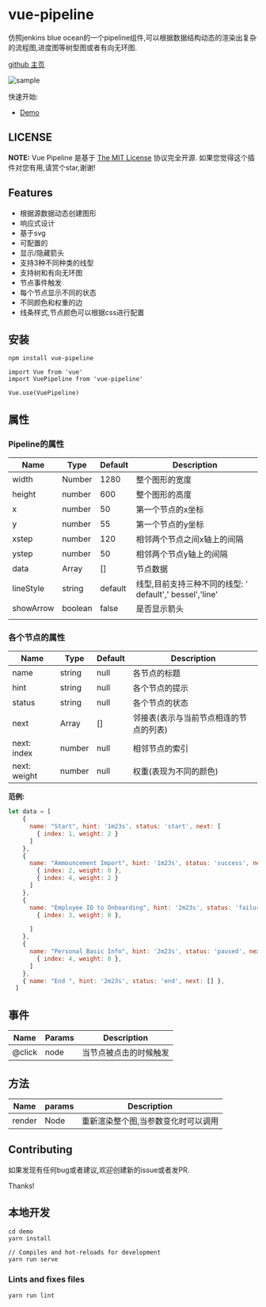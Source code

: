 # vue-pipeline
仿照jenkins blue ocean的一个pipeline组件,可以根据数据结构动态的渲染出复杂的流程图,进度图等树型图或者有向无环图.

[github 主页](/https://github.com/jinfang134/vue-pipeline)

![sample](https://github.com/jinfang134/vue-pipeline/raw/master/resources/sample.png)


快速开始:
* [Demo](https://jinfang134.github.io/vue-pipeline/)


## LICENSE

**NOTE:** Vue Pipeline 是基于 [The MIT License](https://github.com/jinfang134/vue-pipeline/blob/master/LICENSE) 协议完全开源. 如果您觉得这个插件对您有用,请赏个star,谢谢!

## Features

* 根据源数据动态创建图形
* 响应式设计
* 基于svg
* 可配置的
* 显示/隐藏箭头
* 支持3种不同种类的线型
* 支持树和有向无环图
* 节点事件触发
* 每个节点显示不同的状态
* 不同颜色和权重的边
* 线条样式,节点颜色可以根据css进行配置


## 安装

```
npm install vue-pipeline
```

```
import Vue from 'vue'
import VuePipeline from 'vue-pipeline'

Vue.use(VuePipeline)

```

## 属性
### Pipeline的属性

| Name      | Type    | Default | Description                                          |
| --------- | ------- | ------- | ---------------------------------------------------- |
| width     | Number  | 1280    | 整个图形的宽度                             |
| height    | number  | 600     |  整个图形的高度                                               |
| x         | number  | 50      | 第一个节点的x坐标                         |
| y         | number  | 55      |  第一个节点的y坐标                        |
| xstep     | number  | 120     | 相邻两个节点之间x轴上的间隔  |
| ystep     | number  | 50      |  相邻两个节点y轴上的间隔    |
| data      | Array   | []      | 节点数据                                                 |
| lineStyle | string  | default | 线型,目前支持三种不同的线型: ' default',' bessel','line' |
| showArrow | boolean | false   | 是否显示箭头            |
|           |         |         |                                                      |

### 各个节点的属性
| Name      | Type    | Default | Description                                          |
| --------- | ------- | ------- | ---------------------------------------------------- |
|name     | string | null | 各节点的标题  |
|hint     | string | null |  各个节点的提示 |
|status   | string | null |  各个节点的状态 |
|next     | Array | [] |  邻接表(表示与当前节点相连的节点的列表) |
| next: index    |    number   |    null     |   相邻节点的索引 |
| next: weight    |    number   |    null     |   权重(表现为不同的颜色) |

**范例:**
```javascript
let data = [
    {
      name: "Start", hint: '1m23s', status: 'start', next: [
        { index: 1, weight: 2 }
      ]
    },
    {
      name: "Ammouncement Import", hint: '1m23s', status: 'success', next: [
        { index: 2, weight: 0 },
        { index: 4, weight: 2 }
      ]
    },
    {
      name: "Employee ID to Onboarding", hint: '2m23s', status: 'failure', next: [
        { index: 3, weight: 0 },

      ]
    },
    {
      name: "Personal Basic Info", hint: '2m23s', status: 'paused', next: [
        { index: 4, weight: 0 },
      ]
    },
    { name: "End ", hint: '2m23s', status: 'end', next: [] },
  ]
```

## 事件

| Name   | Params | Description                 |
| ------ | ------ | --------------------------- |
| @click | node   | 当节点被点击的时候触发 |

## 方法

| Name   | params | Description                  |
| ------ | ------ | ---------------------------- |
| render | Node   | 重新渲染整个图,当参数变化时可以调用 |


## Contributing

如果发现有任何bug或者建议,欢迎创建新的issue或者发PR.

Thanks!

## 本地开发
```
cd demo
yarn install

// Compiles and hot-reloads for development
yarn run serve
```


### Lints and fixes files
```
yarn run lint
```

